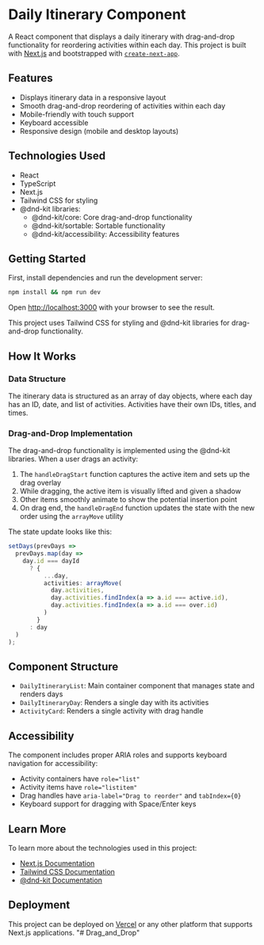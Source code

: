 # Daily Itinerary Component

A React component that displays a daily itinerary with drag-and-drop functionality for reordering activities within each day. This project is built with [Next.js](https://nextjs.org) and bootstrapped with [`create-next-app`](https://nextjs.org/docs/app/api-reference/cli/create-next-app).

## Features

- Displays itinerary data in a responsive layout
- Smooth drag-and-drop reordering of activities within each day
- Mobile-friendly with touch support
- Keyboard accessible
- Responsive design (mobile and desktop layouts)

## Technologies Used

- React
- TypeScript
- Next.js
- Tailwind CSS for styling
- @dnd-kit libraries:
  - @dnd-kit/core: Core drag-and-drop functionality
  - @dnd-kit/sortable: Sortable functionality
  - @dnd-kit/accessibility: Accessibility features

## Getting Started

First, install dependencies and run the development server:

```bash
npm install && npm run dev
```

Open [http://localhost:3000](http://localhost:3000) with your browser to see the result.

This project uses Tailwind CSS for styling and @dnd-kit libraries for drag-and-drop functionality.

## How It Works

### Data Structure

The itinerary data is structured as an array of day objects, where each day has an ID, date, and list of activities. Activities have their own IDs, titles, and times.

### Drag-and-Drop Implementation

The drag-and-drop functionality is implemented using the @dnd-kit libraries. When a user drags an activity:

1. The `handleDragStart` function captures the active item and sets up the drag overlay
2. While dragging, the active item is visually lifted and given a shadow
3. Other items smoothly animate to show the potential insertion point
4. On drag end, the `handleDragEnd` function updates the state with the new order using the `arrayMove` utility

The state update looks like this:

```typescript
setDays(prevDays => 
  prevDays.map(day => 
    day.id === dayId
      ? {
          ...day,
          activities: arrayMove(
            day.activities,
            day.activities.findIndex(a => a.id === active.id),
            day.activities.findIndex(a => a.id === over.id)
          )
        }
      : day
  )
);
```

## Component Structure

- `DailyItineraryList`: Main container component that manages state and renders days
- `DailyItineraryDay`: Renders a single day with its activities
- `ActivityCard`: Renders a single activity with drag handle

## Accessibility

The component includes proper ARIA roles and supports keyboard navigation for accessibility:

- Activity containers have `role="list"`
- Activity items have `role="listitem"`
- Drag handles have `aria-label="Drag to reorder"` and `tabIndex={0}`
- Keyboard support for dragging with Space/Enter keys

## Learn More

To learn more about the technologies used in this project:

- [Next.js Documentation](https://nextjs.org/docs)
- [Tailwind CSS Documentation](https://tailwindcss.com/docs)
- [@dnd-kit Documentation](https://docs.dndkit.com/)

## Deployment

This project can be deployed on [Vercel](https://vercel.com) or any other platform that supports Next.js applications.
"# Drag_and_Drop" 
